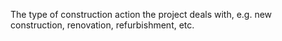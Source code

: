 ﻿The type of construction action the project deals with, e.g. new construction, renovation, refurbishment, etc.